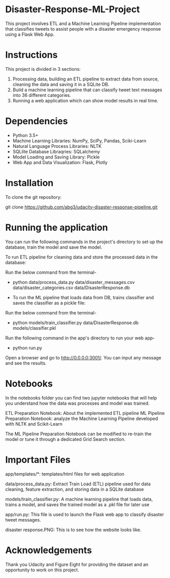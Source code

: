 # Disaster-Response-ML-Project
This project involves ETL and a Machine Learning Pipeline implementation that classifies tweets to assist people with a disaster emergency response using a Flask Web App.


# Instructions

This project is divided in 3 sections:

1. Processing data, building an ETL pipeline to extract data from source, cleaning the data and saving it in a SQLite DB.
2. Build a machine learning pipeline that can classify tweet text messages into 36 different categories.
3. Running a web application which can show model results in real time.

# Dependencies

- Python 3.5+
- Machine Learning Libraries: NumPy, SciPy, Pandas, Sciki-Learn
- Natural Language Process Libraries: NLTK
- SQLlite Database Libraqries: SQLalchemy
- Model Loading and Saving Library: Pickle
- Web App and Data Visualization: Flask, Plotly

# Installation
To clone the git repository:

git clone https://github.com/abg3/udacity-disaster-response-pipeline.git

# Running the application

You can run the following commands in the project's directory to set up the database, train the model and save the model.

To run ETL pipeline for cleaning data and store the processed data in the database:

Run the below command from the terminal-

- python data/process_data.py data/disaster_messages.csv data/disaster_categories.csv data/DisasterResponse.db

- To run the ML pipeline that loads data from DB, trains classifier and saves the classifier as a pickle file:

Run the below command from the terminal-

- python models/train_classifier.py data/DisasterResponse.db models/classifier.pkl

Run the following command in the app's directory to run your web app-

- python run.py

Open a browser and go to http://0.0.0.0:3001/. You can input any message and see the results.

# Notebooks

In the notebooks folder you can find two jupyter notebooks that will help you understand how the data was processes and model was trained.

ETL Preparation Notebook: About the implemented ETL pipeline
ML Pipeline Preparation Notebook: analyze the Machine Learning Pipeline developed with NLTK and Scikit-Learn

The ML Pipeline Preparation Notebook can be modified to re-train the model or tune it through a dedicated Grid Search section.

# Important Files

app/templates/*: templates/html files for web application

data/process_data.py: Extract Train Load (ETL) pipeline used for data cleaning, feature extraction, and storing data in a SQLite database

models/train_classifier.py: A machine learning pipeline that loads data, trains a model, and saves the trained model as a .pkl file for later use

app/run.py: This file is used to launch the Flask web app to classify disaster tweet messages.

disaster response.PNG: This is to see how the website looks like.

# Acknowledgements

Thank you Udacity and Figure Eight for providing the dataset and an opportunity to work on this project.

